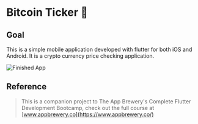 # Bitcoin Ticker 🤑

## Goal

This is a simple mobile application developed with flutter for both iOS and Android. It is a crypto currency price checking application.

![Finished App](https://github.com/londonappbrewery/Images/blob/master/bitcoin-flutter-demo.gif)

## Reference

>This is a companion project to The App Brewery's Complete Flutter Development Bootcamp, check out the full course at [www.appbrewery.co](https://www.appbrewery.co/)